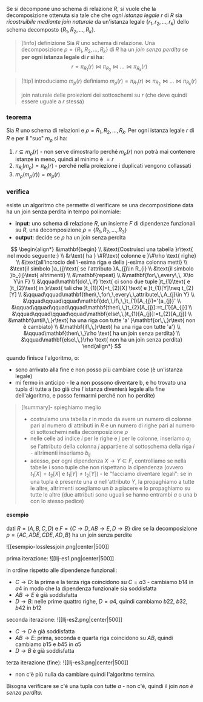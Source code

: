 Se si decompone uno schema di relazione $R$, si vuole che la decomposizione ottenuta sia tale che che *ogni istanza legale* $r$ di $R$  sia *ricostruibile mediante join naturale* da un'istanza legale  $\{r_{1},\,r_{2},\,\dots,\,r_{k}\}$ dello schema decomposto $\{R_{1},\,R_{2},\dots ,\,R_{k}\}$.

>[!info] definizione
>Sia $R$ uno schema di relazione. 
>Una decomposizione $\rho=\{ R_{1},\,R_{2}, \dots,\,R_{k}\}$ di $R$ ha un *join senza perdita* se **per ogni istanza legale di $r$ si ha**:
>$$r=\pi_{R_{1}}(r)\bowtie\pi_{R_{2}}\bowtie\dots\bowtie\pi_{R_{k}}(r)$$

>[!tip] introduciamo $m_{p}(r)$
>definiamo $m_{\rho}(r)=\pi_{R_{1}}(r)\bowtie\pi_{R_{2}}\bowtie\dots\bowtie\pi_{R_{k}}(r)$ 
> 
>join naturale delle proiezioni dei sottoschemi su $r$ (che deve quindi essere uguale a $r$ stessa)

### teorema
Sia $R$ uno schema di relazioni e $\rho={R_{1},\,R_{2},\,\dots,\,R_{k}}$.
Per ogni istanza legale $r$ di $R$ e per il "suo" $m_{\rho}$ si ha:
1) $r\subseteq m_{\rho}(r)$ - non serve dimostrarlo perché $m_{\rho}(r)$ non potrà mai contenere istanze in meno, quindi al minimo è $=r$
2) $\pi_{R_{i}}(m_{\rho})=\pi_{R_{i}}(r)$ - perché nella proiezione i duplicati vengono collassati
3) $m_{\rho}(m_{\rho}(r))=m_{\rho}(r)$

### verifica
esiste un algoritmo che permette di verificare se una decomposizione data ha un join senza perdita in tempo polinomiale:

- **input**: uno schema di relazione $R$, un insieme $F$ di dipendenze funzionali su $R$, una decomposizione $\rho=\{ R_{1},\,R_{2},\,\dots,R_{3}  \}$ 
- **output**: decide se $\rho$ ha un join senza perdita

$$
\begin{align*}
&\mathbf{begin} \\
&\text{Costruisci una tabella }r\text{ nel modo seguente:} \\
&r\text{ ha } \#R\text{ colonne e }\#\rho \text{ righe} \\
&\text{all'incrocio dell'i-esima riga e della j-esima colonna metti} \\
&\text{il simbolo }a_{j}\text{ se l'attributo }A_{j}\in R_{i} \\
&\text{il simbolo }b_{ij}\text{ altrimenti} \\
&\mathbf{repeat} \\
&\mathbf{for\,\,every\,\, X\to Y\in F} \\
&\qquad\mathbf{do\,\,if} \text{ ci sono due tuple }t_{1}\text{ e }t_{2}\text{ in }r\text{ tali che }t_{1}[X]=t_{2}[X] \text{ e }t_{1}[Y]\neq t_{2}[Y] \\
&\qquad\qquad\mathbf{then\,\,for\,\,every\,\,attribute\,\,A_{j}\in Y} \\
&\qquad\qquad\qquad\mathbf{do\,\,if\,\,}t_{1}[A_{j}]='{a_{j}}' \\
&\qquad\qquad\qquad\qquad\mathbf{then\,\,}t_{2}[A_{j}]:=t_{1}[A_{j}] \\
&\qquad\qquad\qquad\qquad\mathbf{else\,\,}t_{1}[A_{j}]:=t_{2}[A_{j}] \\
&\mathbf{until\,\,}r\text{ ha una riga con tutte 'a' }\mathbf{or\,\,}r\text{ non è cambiato} \\
&\mathbf{if\,\,}r\text{ ha una riga con tutte 'a'} \\
&\qquad\mathbf{then\,\,}\rho \text{ ha un join senza perdita} \\
&\qquad\mathbf{else\,\,}\rho \text{ non ha un join senza perdita}
\end{align*}
$$

quando finisce l'algoritmo, o:
- sono arrivato alla fine e non posso più cambiare cose (è un'istanza legale)
- mi fermo in anticipo - le a non possono diventare b, e ho trovato una tupla di tutte a (so già che l'istanza diventerà legale alla fine dell'algoritmo, e posso fermarmi perché non ho perdite)

>[!summary]- spieghiamo meglio
>- costruiamo una tabella $r$ in modo da evere un numero di colonne pari al numero di attributi in $R$ e un numero di righe pari al numero di sottoschemi nella decomposizione $\rho$
>- nelle celle ad indice $i$ per le righe e $j$ per le colonne, inseriamo $a_{j}$ se l'attributo della colonna $j$ appartiene al sottoschema della riga $i$ - altrimenti inseriamo $b_{ij}$
>- adesso, per ogni dipendenza $X\to Y \in F$, controlliamo se nella tabelle i sono tuple che non rispettano la dipendenza (ovvero $t_{1}[X]=t_{2}[X]$ e $t_{1}[Y]\neq t_{2}[Y]$) - le "facciamo diventare legali": se in una tupla è presente una $a$ nell'attributo $Y$, la propaghiamo a tutte le altre, altrimenti scegliamo un $b$ a piacere e lo propaghiamo su tutte le altre (due attributi sono uguali se hanno entrambi $a$ o una $b$ con lo stesso pedice)

#### esempio

dati
$R=(A,\,B,\,C,\,D)$ e
$F = \{  C\to D,\,AB \to E,\,D\to B \}$
dire se la decomposizione
$\rho=\{ AC,\,ADE,\,CDE,\,AD,\,B \}$
ha un join senza perdite

![[esempio-losslessjoin.png|center|500]]

prima iterazione:
![[llj-es1.png|center|500]]

in ordine rispetto alle dipendenze funzionali:
- $C\to D$: la prima e la terza riga coincidono su $C=a3$ - cambiamo $b14$ in $a4$ in modo che la dipendenza funzionale sia soddisfatta
- $AB\to E$ è già soddisfatta
- $D\to B$: nelle prime quattro righe, $D=a4$, quindi cambiamo $b22$, $b 32$, $b 42$ in $b 12$ 

seconda iterazione:
![[llj-es2.png|center|500]]

- $C\to D$ è già soddisfatta
- $AB\to E$: prima, seconda e quarta riga coincidono su $AB$, quindi cambiamo $b 15$ e $b 45$ in $a 5$ 
- $D\to B$ è già soddisfatta

terza iterazione (fine):
![[llj-es3.png|center|500]]

- non c'è più nulla da cambiare quindi l'algoritmo termina.

Bisogna verificare se c'è una tupla con tutte $a$ - non c'è, quindi il join *non è senza perdita*.